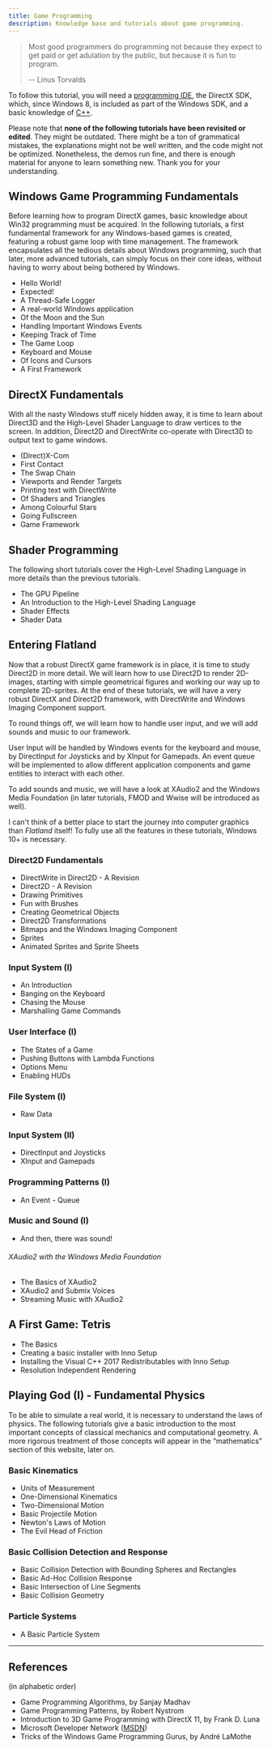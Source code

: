 ```yaml
---
title: Game Programming
description: Knowledge base and tutorials about game programming.
---
```


> Most good programmers do programming not because they expect to get paid or get adulation by the public, but because
> it is fun to program.
>
> -- Linus Torvalds

To follow this tutorial, you will need
a [programming IDE](https://en.wikipedia.org/wiki/Comparison_of_integrated_development_environments#C.2FC.2B.2B), the
DirectX SDK, which, since Windows 8, is included as part of the Windows SDK, and a basic knowledge
of [C++](http://www.stroustrup.com/C++.html).

Please note that **none of the following tutorials have been revisited or edited**. They might be outdated. There might
be a ton of grammatical mistakes, the explanations might not be well written, and the code might not be optimized.
Nonetheless, the demos run fine, and there is enough material for anyone to learn something new. Thank you for your
understanding.

## Windows Game Programming Fundamentals

Before learning how to program DirectX games, basic knowledge about Win32 programming must be acquired. In the following
tutorials, a first fundamental framework for any Windows-based games is created, featuring a robust game loop with time
management. The framework encapsulates all the tedious details about Windows programming, such that later, more advanced
tutorials, can simply focus on their core ideas, without having to worry about being bothered by Windows.

* Hello World!
* Expected!
* A Thread-Safe Logger
* A real-world Windows application
* Of the Moon and the Sun
* Handling Important Windows Events
* Keeping Track of Time
* The Game Loop
* Keyboard and Mouse
* Of Icons and Cursors
* A First Framework

## DirectX Fundamentals

With all the nasty Windows stuff nicely hidden away, it is time to learn about Direct3D and the High-Level Shader
Language to draw vertices to the screen. In addition, Direct2D and DirectWrite co-operate with Direct3D to output text
to game windows.

* (Direct)X-Com
* First Contact
* The Swap Chain
* Viewports and Render Targets
* Printing text with DirectWrite
* Of Shaders and Triangles
* Among Colourful Stars
* Going Fullscreen
* Game Framework

## Shader Programming

The following short tutorials cover the High-Level Shading Language in more details than the previous tutorials.

* The GPU Pipeline
* An Introduction to the High-Level Shading Language
* Shader Effects
* Shader Data

## Entering Flatland

Now that a robust DirectX game framework is in place, it is time to study Direct2D in more detail. We will learn how to
use Direct2D to render 2D-images, starting with simple geometrical figures and working our way up to complete
2D-sprites.
At the end of these tutorials, we will have a very robust DirectX and Direct2D framework, with DirectWrite and Windows
Imaging Component support.

To round things off, we will learn how to handle user input, and we will add sounds and music to our framework.

User Input will be handled by Windows events for the keyboard and mouse, by DirectInput for Joysticks and by XInput for
Gamepads. An event queue will be implemented to allow different application components and game entities to interact
with each other.

To add sounds and music, we will have a look at XAudio2 and the Windows Media Foundation (in later tutorials, FMOD and
Wwise will be introduced as well).

I can't think of a better place to start the journey into computer graphics than *Flatland* itself! To fully use all the
features in these tutorials, Windows 10+ is necessary.

### Direct2D Fundamentals

* DirectWrite in Direct2D - A Revision
* Direct2D - A Revision
* Drawing Primitives
* Fun with Brushes
* Creating Geometrical Objects
* Direct2D Transformations
* Bitmaps and the Windows Imaging Component
* Sprites
* Animated Sprites and Sprite Sheets

### Input System (I)

* An Introduction
* Banging on the Keyboard
* Chasing the Mouse
* Marshalling Game Commands

### User Interface (I)

* The States of a Game
* Pushing Buttons with Lambda Functions
* Options Menu
* Enabling HUDs

### File System (I)

* Raw Data

### Input System (II)

* DirectInput and Joysticks
* XInput and Gamepads

### Programming Patterns (I)

* An Event - Queue

### Music and Sound (I)

* And then, there was sound!

###### XAudio2 with the Windows Media Foundation

* The Basics of XAudio2
* XAudio2 and Submix Voices
* Streaming Music with XAudio2

## A First Game: Tetris

* The Basics
* Creating a basic installer with Inno Setup
* Installing the Visual C++ 2017 Redistributables with Inno Setup
* Resolution Independent Rendering

## Playing God (I) - Fundamental Physics

To be able to simulate a real world, it is necessary to understand the laws of physics. The following tutorials give a
basic introduction to the most important concepts of classical mechanics and computational geometry. A more rigorous
treatment of those concepts will appear in the “mathematics” section of this website, later on.

### Basic Kinematics

* Units of Measurement
* One-Dimensional Kinematics
* Two-Dimensional Motion
* Basic Projectile Motion
* Newton's Laws of Motion
* The Evil Head of Friction

### Basic Collision Detection and Response

* Basic Collision Detection with Bounding Spheres and Rectangles
* Basic Ad-Hoc Collision Response
* Basic Intersection of Line Segments
* Basic Collision Geometry

### Particle Systems

* A Basic Particle System

---

## References

(in alphabetic order)

* Game Programming Algorithms, by Sanjay Madhav
* Game Programming Patterns, by Robert Nystrom
* Introduction to 3D Game Programming with DirectX 11, by Frank D. Luna
* Microsoft Developer Network ([MSDN](https://msdn.microsoft.com/en-us/library/windows/desktop/ee663274(v=vs.85)))
* Tricks of the Windows Game Programming Gurus, by André LaMothe
